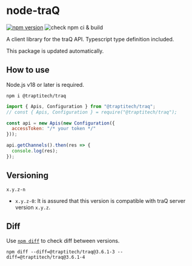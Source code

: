# node-traQ

[![npm version](https://badge.fury.io/js/%40traptitech%2Ftraq.svg)](https://www.npmjs.com/package/@traptitech/traq)
![check npm ci & build](https://github.com/traPtitech/node-traq/workflows/check%20npm%20ci%20%26%20build/badge.svg)

A client library for the traQ API.
Typescript type definition included.

This package is updated automatically.

## How to use

Node.js v18 or later is required.

```shell
npm i @traptitech/traq
```

```js
import { Apis, Configuration } from "@traptitech/traq";
// const { Apis, Configuration } = require("@traptitech/traq");

const api = new Apis(new Configuration({
  accessToken: "/* your token */"
}));

api.getChannels().then(res => {
  console.log(res);
});
```

## Versioning

`x.y.z-n`

- `x.y.z-0`: It is assured that this version is compatible with traQ server version `x.y.z`.

## Diff

Use [`npm diff`](https://docs.npmjs.com/cli/v7/commands/npm-diff) to check diff between versions.

```shell
npm diff --diff=@traptitech/traq@3.6.1-3 --diff=@traptitech/traq@3.6.1-4
```
